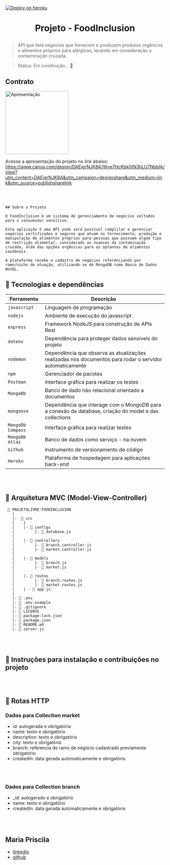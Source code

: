 [![Deploy on heroku](https://img.shields.io/badge/deploy-heroku.com-blueviolet)](https://foodinclusion.herokuapp.com/) 

<h1 align="center">
  <p align="center">Projeto - FoodInclusion<p>
</h1>

> API que lista negócios que fornecem e produzem produtos orgânicos e alimentos próprios para alérgicos, levando em consideração a contaminação cruzada.

> Status: Em construção... 🚧  

## Contrato
<img src="https://ibb.co/TPgTqnR" alt="Apresentação" width="200">

Acesse a apresentação do projeto no link abaixo: 
https://www.canva.com/design/DAEjgrNJK8A/Wve7HcKbk0tN3hLU7NbbIA/view?utm_content=DAEjgrNJK8A&utm_campaign=designshare&utm_medium=link&utm_source=publishsharelink

<br>
<br>

```
## Sobre o Projeto

O FoodInclusion é um sistema de gerenciamento de negócios voltados para o consumidor sensitivo.

Esta aplicação é uma API onde será possível complilar e gerenciar negócios certificados e seguros que atuam no fornecimento, produção e manipulação de alimentos próprios para pessoas que possuem algum tipo de restrição alimentar, considerado as nuances da contaminação cruzada, além das opções orgânicas para os optantes de alimentos saudáveis. 

A plataforma recebe o cadastro de negócios referenciando por ramo/nicho de atuação, utilizando-se do MongoDB como Banco de Dados NoSQL.  
```

 ## 🚀 **Tecnologias e dependências**
| Ferramenta | Descrição |
| --- | --- |
| `javascript` | Linguagem de programação |
| `nodejs` | Ambiente de execução do javascript |
| `express` | Framework NodeJS para construção de APIs Rest |
| `dotenv` | Dependência para proteger dados sensíveis do projeto|
| `nodemon` | Dependência que observa as atualizações realizadas nos documentos para rodar o servidor automaticamente|
| `npm` | Gerenciador de pacotes|
|`Postman ` | Interface gráfica para realizar os testes|
| `MongoDb` | Banco de dado não relacional orientado a documentos|
| `mongoose` | Dependência que interage com o MongoDB para a conexão da database, criação do model e das collections|
| `MongoDb Compass` | Interface gráfica para realizar testes|
| `MongoDb Atlas`| Banco de dados como serviço - na nuvem |
|`Github` | Instrumento de versionamento de código|
|`Heroku` |  Plataforma de hospedagem para aplicações back-end |

<br>
<br>

## 📁 Arquitetura MVC (Model-View-Controller)

```
 📁 PROJETOLIVRE-FOODINCLUSION
   |
   |-  📁 src
   |    |
   |    |- 📁 configs
   |         |- 📄 database.js
   |
   |    |- 📁 controllers
   |         |- 📄 branch.controller.js
   |         |- 📄 market.controller.js
   |
   |    |- 📁 models
   |         |- 📄 branch.js
   |         |- 📄 market.js
   |
   |    |- 📁 routes
   |         |- 📄 branch.routes.js 
   |         |- 📄 market.routes.js 
   |    | - 📄 app.js
   |
   |- 📄 .env
   |- 📄 .env.example
   |- 📄 .gitignore
   |- 📄 LICENSE
   |- 📄 package-lock.json
   |- 📄 package.json
   |- 📄 README.md
   |- 📄 server.js

```
<br>
<br>

## 📌 **Instruções para instalação e contribuições no projeto**

<br>
<br>

## 🎯 **Rotas HTTP**

### Dados para Collection market

- id: autogerada e obrigatória
- name: texto e obrigatório
- description: texto e obrigatório 
- city: texto e obrigatório
- branch: referencia do ramo de negócio cadastrado previamente obrigatório
- createdIn: data gerada automaticamente e obrigatório

<br>
<br>

### Dados para Collection branch

- _id: autogerado e obrigatório
- name: texto e obrigatório
- createdIn: data gerada automaticamente e obrigatório

<br>
<br>

## Maria Priscila
- [linkedin](https://www.linkedin.com/in/maria-priscila-c/)
- [github](https://github.com/PrisRocha)
```
